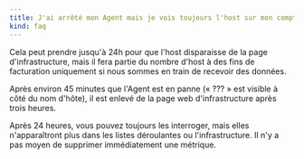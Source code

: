 ```yaml
---
title: J'ai arrêté mon Agent mais je vois toujours l'host sur mon compte Datadog. 
kind: faq
---
```


Cela peut prendre jusqu'à 24h pour que l'host disparaisse de la page d'infrastructure, mais il fera partie du nombre d'host à des fins de facturation uniquement si nous sommes en train de recevoir des données.

Après environ 45 minutes que l'Agent est en panne (« ??? » est visible à côté du nom d'hôte), il est enlevé de la page web d'infrastructure après trois heures.

Après 24 heures, vous pouvez toujours les interroger, mais elles n'apparaîtront plus dans les listes déroulantes ou l'infrastructure. Il n'y a pas moyen de supprimer immédiatement une métrique.

